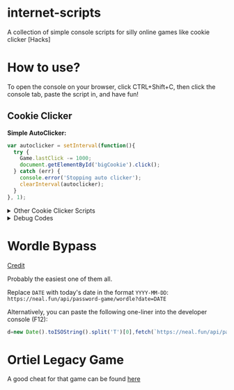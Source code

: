 # internet-scripts
A collection of simple console scripts for silly online games like cookie clicker [Hacks]

# How to use?
To open the console on your browser, click CTRL+Shift+C, then click the console tab, paste the script in, and have fun!

## Cookie Clicker

**Simple AutoClicker:**
```javascript
var autoclicker = setInterval(function(){
  try {
    Game.lastClick -= 1000;
    document.getElementById('bigCookie').click();
  } catch (err) {
    console.error('Stopping auto clicker');
    clearInterval(autoclicker);
  }
}, 1);
```

<details>
  <summary>Other Cookie Clicker Scripts</summary>
  
- ```Game.Earn(<cookie amount>);``` - earn as many cookies as you want, on top of your current total
  
- ```Game.cookies=1000;``` - set your total cookies to whichever number you want
  
- ```Game.cookies= Game.cookies + <number>;``` - adds the desired amount of cookies to your current total

Set your cookies per second

```javascript
var setPS = setInterval(function(){
  try {
    Game.cookiesPs=<number>;
  } catch (err) {
    clearInterval(setPS);
  }
}, 1);
```

- ```Game.Achievements['<achievement name>'].won=1;``` - unlocks the achievement of your choice

- ```Game.Ascend(1);``` - ascend to a heavenly space, turning your cookies into Heavenly Chips and Prestige

- ```Game.AscendTimer=<time>;``` - change the Ascend Timer

- ```Game.bakeryName="<bakery name>";``` - set a name for your bakery

- ```Game.bakeryNameRefresh();``` - refresh your bakery name

- ```Game.BuildAscendTree();``` - build the Ascend Tree

- ```Game.buyBulk=<1/10/100>;``` - changes your X# buy amount

- ```Game.CalculateGains();``` - calculates gains

- ```Game.computedMouseCps;``` - computes your mouse Cps (mouse cookies per second amount)

Change your mouse Cps

```javascript
var setCPS = setInterval(function(){
  try {
    Game.computedMouseCps=<your desired mouse Cps amount>;
  } catch (err) {
    clearInterval(setCPS);
  }
}, 1);
```

- ```Game.dragonLevel=<level>;``` - set your dragon level

- ```Game.gainLumps(<amount of lumps>);``` - add as many lumps as you want

- ```Game.Has('<achievement name>');``` - check if you have a certain achievement

- ```Game.killShimmers();``` - removes all shimmers

- ```Game.LoadSave();``` - load a saved file

- ```Game.LoadSave(local);``` - load a local save file

- ```Game.localStorageGet(Game.SaveTo);``` - save your game locally

- ```Game.MaxSpecials();``` - get the max amount of specials

- ```Game.Milk = <amount>;``` - change your milk amount

- ```Game.milkProgress = <milk amount>;``` - change your milk progress

- ```Game.mousePointer=0;``` - change your mouse pointer

- ```Game.particlesUpdate();``` - update particles

- ```Game.popups=0;``` - remove the game's popup notifications

- ```Game.RuinTheFun(1);``` - unlock everything)

- ```Game.santaLevel=<level>;``` - set the game's santa level

- ```Game.sesame=0;``` - turn sesame on or off

- ```Game.SesameReset();``` - reset the game

- ```Game.SetAllAchievs(1);``` - unlock all achievements

- ```Game.SetAllUpgrade(1);``` - get all upgrades

- ```Game.Win('<achievement name>');``` - another way to unlock an achievement of your choice

- ```Timer.track('milk');``` - lets you track the milk timer
</details>
<details>
  <summary>Debug Codes</summary>
    <body>If you have issues with your game, use these!</body>
  
- ```Game.DebuggingPrestige=false;``` - debugs your prestige
  
- ```Game.debugTimersOn=<0 or 1>;``` - turns the debug timers off or on
  
- ```Game.DebugUpgradeCpS();``` - debugs your Upgrades Cps
  
- ```Game.GetAllDebugs();``` - get all the possible debugs
  
- ```Game.HardReset(2);``` - hard reset your game
</details>


# Wordle Bypass

[Credit](https://github.com/pog5/nealpasswordgame/blob/main/CHEATS.md)

Probably the easiest one of them all.

Replace `DATE` with today's date in the format `YYYY-MM-DD`:
`https://neal.fun/api/password-game/wordle?date=DATE`

Alternatively, you can paste the following one-liner into the developer console (F12):
```js
d=new Date().toISOString().split('T')[0],fetch(`https://neal.fun/api/password-game/wordle?date=${d}`).then(r=>r.json()).then(d=>console.log(d.answer))
```


# Ortiel Legacy Game

A good cheat for that game can be found [here](https://github.com/geekahedron/heritage/tree/master)

